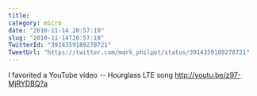 ```yaml
---
title: 
category: micro
date: "2010-11-14 20:57:10"
slug: "2010-11-14T20:57:10"
TwitterId: "3914359189278721"
TweetUrl: "https://twitter.com/mark_philpot/status/3914359189278721"
---
```


I favorited a YouTube video -- Hourglass LTE song http://youtu.be/z97-MjRYDBQ?a
